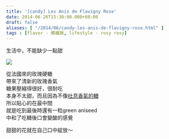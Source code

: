 ```yaml
---
title: '[candy] Les Anis de Flavigny Rose'
date: 2014-06-26T15:30:00.000+08:00
draft: false
aliases: [ "/2014/06/candy-les-anis-de-flavigny-rose.html" ]
tags : [flavor - 螞蟻族, lifestyle - rosy rosy]
---
```


生活中，不能缺少一點甜  

[![](https://1.bp.blogspot.com/-5jE3o2zVd-A/XEMrNfd4TaI/AAAAAAAAFx0/n_siaqhlyLA-wbJaPFRMiBsMnDCLjP9vACLcBGAs/s640/14416147044_8fedc5a156_z.jpg)](https://1.bp.blogspot.com/-5jE3o2zVd-A/XEMrNfd4TaI/AAAAAAAAFx0/n_siaqhlyLA-wbJaPFRMiBsMnDCLjP9vACLcBGAs/s1600/14416147044_8fedc5a156_z.jpg)

從法國來的玫瑰硬糖  
帶來了清新的玫瑰香氣  
糖果壓縮得很好，很耐吃  
本身不太甜，而且因為不像[吐息香氣的糖](http://www.hidie.net/2014/03/candy-kracie.html)  
所以貼心的在最中間  
就是吃到最後時還有一粒green aniseed  
中和了吃糖後口會變酸的感覺  
  
甜甜的花就在自己口中綻放～